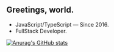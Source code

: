 ## Greetings, world.

- JavaScript/TypeScript — Since 2016.
- FullStack Developer.

[![Anurag's GitHub stats](https://github-readme-stats.vercel.app/api?username=anuraghazra)](https://github.com/anuraghazra/github-readme-stats)
